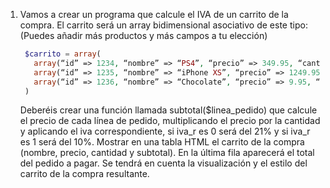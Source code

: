 1. Vamos a crear un programa que calcule el IVA de un carrito de la compra. El
   carrito será un array bidimensional asociativo de este tipo: (Puedes añadir más
   productos y más campos a tu elección)

   ```php
    $carrito = array(
      array(“id” => 1234, “nombre” => “PS4”, “precio” => 349.95, “cant” => 2, “iva_r” => 0),
      array(“id” => 1235, “nombre” => “iPhone XS”, “precio” => 1249.95, “cant” => 1, “iva_r” => 0),
      array(“id” => 1236, “nombre” => “Chocolate”, “precio” => 9.95, “cant” => 5, “iva_r” => 1)
    )
   ```
   Deberéis crear una función llamada subtotal($linea_pedido) que calcule el precio de
   cada línea de pedido, multiplicando el precio por la cantidad y aplicando el iva
   correspondiente, si iva_r es 0 será del 21% y si iva_r es 1 será del 10%.
   Mostrar en una tabla HTML el carrito de la compra (nombre, precio, cantidad y
   subtotal). En la última fila aparecerá el total del pedido a pagar.
   Se tendrá en cuenta la visualización y el estilo del carrito de la compra resultante.